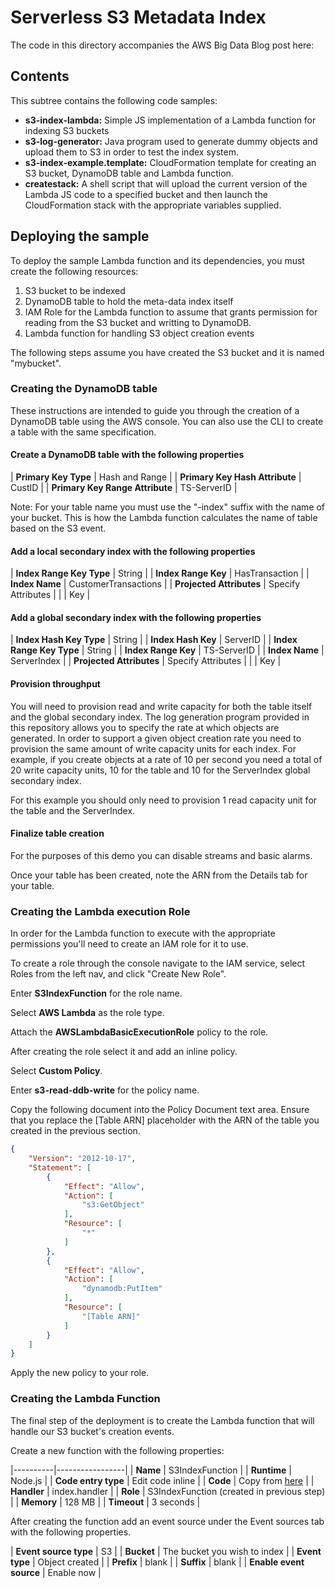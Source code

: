 # Serverless S3 Metadata Index
The code in this directory accompanies the AWS Big Data Blog post here: <link>

## Contents
This subtree contains the following code samples:

- **s3-index-lambda:** Simple JS implementation of a Lambda function for indexing S3 buckets
- **s3-log-generator:** Java program used to generate dummy objects and upload them to S3 in order to test the index system.
- **s3-index-example.template:** CloudFormation template for creating an S3 bucket, DynamoDB table and Lambda function.
- **createstack:** A shell script that will upload the current version of the Lambda JS code to a specified bucket and then launch the CloudFormation stack with the appropriate variables supplied.

## Deploying the sample

To deploy the sample Lambda function and its dependencies, you must create the following resources:

1. S3 bucket to be indexed
1. DynamoDB table to hold the meta-data index itself
1. IAM Role for the Lambda function to assume that grants permission for reading from the S3 bucket and writting to DynamoDB.
1. Lambda function for handling S3 object creation events

The following steps assume you have created the S3 bucket and it is named "mybucket".

### Creating the DynamoDB table

These instructions are intended to guide you through the creation of a DynamoDB table using the AWS console. You can also use the CLI to create a table with the same specification.

#### Create a DynamoDB table with the following properties

| **Primary Key Type** | Hash and Range |
| **Primary Key Hash Attribute**  | CustID |
| **Primary Key Range Attribute** | TS-ServerID |

Note: For your table name you must use the "-index" suffix with the name of your bucket. This is how the Lambda function calculates the name of table based on the S3 event.

#### Add a local secondary index with the following properties

| **Index Range Key Type** | String |
| **Index Range Key** | HasTransaction |
| **Index Name** | CustomerTransactions |
| **Projected Attributes** | Specify Attributes |
|                      |    Key             |

#### Add a global secondary index with the following properties

| **Index Hash Key Type** | String |
| **Index Hash Key**      | ServerID |
| **Index Range Key Type** | String |
| **Index Range Key**     | TS-ServerID |
| **Index Name**           | ServerIndex |
| **Projected Attributes** | Specify Attributes |
|                      |    Key             |

#### Provision throughput

You will need to provision read and write capacity for both the table itself and the global secondary index. The log generation program provided in this repository allows you to specify the rate at which objects are generated. In order to support a given object creation rate you need to provision the same amount of write capacity units for each index. For example, if you create objects at a rate of 10 per second you need a total of 20 write capacity units, 10 for the table and 10 for the ServerIndex global secondary index.

For this example you should only need to provision 1 read capacity unit for the table and the ServerIndex.

#### Finalize table creation

For the purposes of this demo you can disable streams and basic alarms.

Once your table has been created, note the ARN from the Details tab for your table.


### Creating the Lambda execution Role

In order for the Lambda function to execute with the appropriate permissions you'll need to create an IAM role for it to use.

To create a role through the console navigate to the IAM service, select Roles from the left nav, and click "Create New Role".

Enter **S3IndexFunction** for the role name.

Select **AWS Lambda** as the role type.

Attach the **AWSLambdaBasicExecutionRole** policy to the role.

After creating the role select it and add an inline policy.

Select **Custom Policy**.

Enter **s3-read-ddb-write** for the policy name.

Copy the following document into the Policy Document text area. Ensure that you replace the [Table ARN] placeholder with the ARN of the table you created in the previous section.

```JSON
{
    "Version": "2012-10-17",
    "Statement": [
        {
            "Effect": "Allow",
            "Action": [
                "s3:GetObject"
            ],
            "Resource": [
                "*"
            ]
        },
        {
            "Effect": "Allow",
            "Action": [
                "dynamodb:PutItem"
            ],
            "Resource": [
                "[Table ARN]"
            ]
        }
    ]
}
```

Apply the new policy to your role.

### Creating the Lambda Function

The final step of the deployment is to create the Lambda function that will handle our S3 bucket's creation events.

Create a new function with the following properties:

|----------|-----------------|
| **Name** | S3IndexFunction |
| **Runtime** | Node.js |
| **Code entry type** | Edit code inline |
| **Code** | Copy from [here](https://github.com/mikedeck/aws-big-data-blog/blob/master/aws-blog-s3-index-with-lambda-ddb/s3-index-lambda/index.js) |
| **Handler** | index.handler |
| **Role** | S3IndexFunction (created in previous step) |
| **Memory** | 128 MB |
| **Timeout** | 3 seconds |

After creating the function add an event source under the Event sources tab with the following properties.

| **Event source type** | S3 |
| **Bucket** | The bucket you wish to index |
| **Event type** | Object created |
| **Prefix** | blank |
| **Suffix** | blank |
| **Enable event source** | Enable now |

